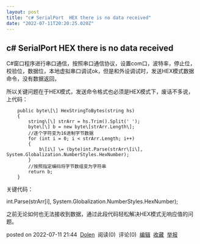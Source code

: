 ```yaml
---
layout: post
title: "c# SerialPort  HEX there is no data received"
date: "2022-07-11T20:20:25.020Z"
---
```

c# SerialPort HEX there is no data received
-------------------------------------------

C#窗口程序进行串口通信，按照串口通信协议，设置com口，波特率，停止位，校验位，数据位，本地虚拟串口调试ok，但是和外设调试时，发送HEX模式数据命令，没有数据返回，

所以关键问题在于HEX模式，发送命令格式也必须是HEX模式下，废话不多说，上代码：

        public byte\[\] HexStringToBytes(string hs)
        {
            string\[\] strArr = hs.Trim().Split(' ');
            byte\[\] b = new byte\[strArr.Length\];
            //逐个字符变为16进制字节数据
            for (int i = 0; i < strArr.Length; i++)
            {
                b\[i\] \= (byte)int.Parse(strArr\[i\], System.Globalization.NumberStyles.HexNumber);
            }
            //按照指定编码将字节数组变为字符串
            return b;
        }

关键代码：

int.Parse(strArr\[i\], System.Globalization.NumberStyles.HexNumber);

之前无论如何也无法接收到数据，通过此段代码轻松解决HEX模式无响应值的问题。

posted on 2022-07-11 21:44  [Dolen](https://www.cnblogs.com/sayshap/)  阅读(0)  评论(0)  [编辑](https://i.cnblogs.com/EditPosts.aspx?postid=16468077)  [收藏](javascript:void(0))  [举报](javascript:void(0))